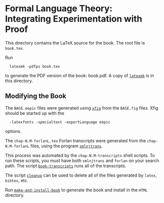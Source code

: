 Formal Language Theory: Integrating Experimentation with Proof
=============================================================================

This directory contains the LaTeX source for the book.  The root
file is `book.tex`.

Run

```
  latexmk -pdfps book.tex
```

to generate the PDF version of the book: book.pdf.  A copy of
[`latexmk`](https://ctan.org/pkg/latexmk?lang=en) is in this
directory.

Modifying the Book
-----------------------------------------------------------------------------

The `BASE.eepic` files were generated using
[`xfig`](http://mcj.sourceforge.net) from the `BASE.fig` files.  Xfig
should be started up with the

```
  -latexfonts -specialtext -exportLanguage eepic
```

options.

The `chap-N.M-forlanL.tex` Forlan transcripts were generated from the
`chap-N.M-forlanL` files, using the program
[`smlnjtrans`](https://github.com/alleystoughton/SMLNJtrans).

This process was automated by the `chap-N.M-transcripts` shell
scripts.  To run these scripts, you must have both `smlnjtrans` and
`forlan` on your search path.  The script
[`book-transcripts`](book-transcripts) runs all of the transcripts.

The script [`cleanup`](cleanup) can be used to delete all of the files
generated by `latex`, `bibtex`, etc.

Run [`make-and-install-book`](make-and-install-book) to generate the
book and install in the `HTML` directory.
